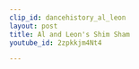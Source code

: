 ```yaml
---
clip_id: dancehistory_al_leon
layout: post
title: Al and Leon's Shim Sham
youtube_id: 2zpkkjm4Nt4

---
```


